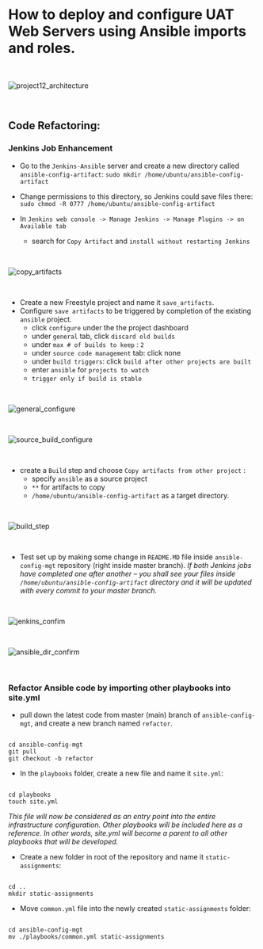 # How to deploy and configure UAT Web Servers using Ansible imports and roles.

<br>

![project12_architecture](https://user-images.githubusercontent.com/92983658/188095299-218cd955-2dda-4436-aac2-083e095f90a3.png)

<br>

## Code Refactoring:

### Jenkins Job Enhancement

- Go to the `Jenkins-Ansible` server and create a new directory called `ansible-config-artifact`:
`sudo mkdir /home/ubuntu/ansible-config-artifact`

- Change permissions to this directory, so Jenkins could save files there: `sudo chmod -R 0777 /home/ubuntu/ansible-config-artifact`
- In `Jenkins web console -> Manage Jenkins -> Manage Plugins -> on Available tab`
  - search for `Copy Artifact` and `install without restarting Jenkins`

<br>

![copy_artifacts](https://user-images.githubusercontent.com/92983658/188102085-8a39e8e7-2bde-40cb-b85f-71e839761669.png)

<br>

- Create a new Freestyle project and name it `save_artifacts`.
- Configure `save artifacts` to be triggered by completion of the existing `ansible` project.
  - click `configure` under the the project dashboard
  - under `general` tab, click `discard old builds`
   - under `max # of builds to keep` : `2`
  - under `source code management` tab: click none
  - under `build triggers`: click `build after other projects are built`
   -  enter `ansible` for `projects to watch`
   -  `trigger only if build is stable`    

<br>

![general_configure](https://user-images.githubusercontent.com/92983658/188104450-09dd09ff-906b-4f45-be79-e4f31aef535d.png)

<br>

![source_build_configure](https://user-images.githubusercontent.com/92983658/188104929-0da2a52d-ab4d-40ef-8701-2fa6dfcdeb8b.png)

<br>

- create a `Build` step and choose `Copy artifacts from other project` :
  - specify `ansible` as a source project
  - `**` for artifacts to copy
  - `/home/ubuntu/ansible-config-artifact` as a target directory.

<br>

![build_step](https://user-images.githubusercontent.com/92983658/188105979-2dd9a0d7-d78a-48bd-979e-c3a657398605.png)

<br>

- Test set up by making some change in `README.MD` file inside `ansible-config-mgt` repository (right inside master branch).
*If both Jenkins jobs have completed one after another – you shall see your files inside `/home/ubuntu/ansible-config-artifact`
directory and it will be updated with every commit to your master branch.*

<br>

![jenkins_confim](https://user-images.githubusercontent.com/92983658/188107069-8708ea42-38e4-4e25-8776-d44d7218627c.png)

<br>

![ansible_dir_confirm](https://user-images.githubusercontent.com/92983658/188107099-b3f2f81d-4bf7-42fd-a191-ed3a2299abce.png)

<br>

### Refactor Ansible code by importing other playbooks into site.yml

- pull down the latest code from master (main) branch of `ansible-config-mgt`, and create a new branch named `refactor`.
```

cd ansible-config-mgt   
git pull
git checkout -b refactor

```

- In the `playbooks` folder, create a new file and name it `site.yml`:
```

cd playbooks
touch site.yml

```
*This file will now be considered as an entry point into the entire infrastructure configuration. 
Other playbooks will be included here as a reference. 
In other words, site.yml will become a parent to all other playbooks that will be developed.*

- Create a new folder in root of the repository and name it `static-assignments`:
```

cd ..
mkdir static-assignments

```
- Move `common.yml` file into the newly created `static-assignments` folder:
```

cd ansible-config-mgt
mv ./playbooks/common.yml static-assignments

```

